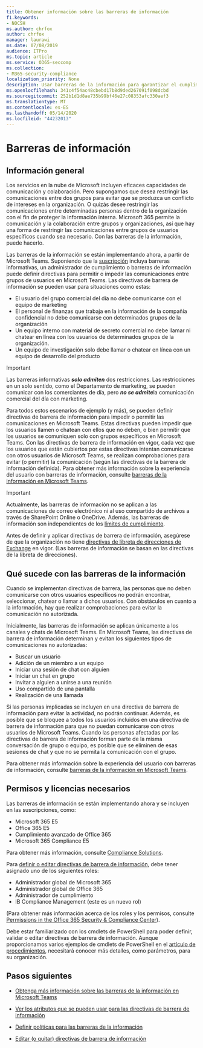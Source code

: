 ```yaml
---
title: Obtener información sobre las barreras de información
f1.keywords:
- NOCSH
ms.author: chrfox
author: chrfox
manager: laurawi
ms.date: 07/08/2019
audience: ITPro
ms.topic: article
ms.service: O365-seccomp
ms.collection:
- M365-security-compliance
localization_priority: None
description: Usar barreras de la información para garantizar el cumplimiento de la comunicación mediante Microsoft Teams en su organización.
ms.openlocfilehash: 341c4f54ac48cbebd17b8d9ded267091f098dcbd
ms.sourcegitcommit: 252b1d1d8ae735b99bf46e27c08353afc330aef3
ms.translationtype: MT
ms.contentlocale: es-ES
ms.lasthandoff: 05/14/2020
ms.locfileid: "44232013"
---
```

# <a name="information-barriers"></a>Barreras de información

## <a name="overview"></a>Información general

Los servicios en la nube de Microsoft incluyen eficaces capacidades de comunicación y colaboración. Pero supongamos que desea restringir las comunicaciones entre dos grupos para evitar que se produzca un conflicto de intereses en la organización. O quizás desee restringir las comunicaciones entre determinadas personas dentro de la organización con el fin de proteger la información interna. Microsoft 365 permite la comunicación y la colaboración entre grupos y organizaciones, así que hay una forma de restringir las comunicaciones entre grupos de usuarios específicos cuando sea necesario. Con las barreras de la información, puede hacerlo. 

Las barreras de la información se están implementando ahora, a partir de Microsoft Teams. Suponiendo que la [suscripción](#required-licenses-and-permissions) incluya barreras informativas, un administrador de cumplimiento o barreras de información puede definir directivas para permitir o impedir las comunicaciones entre grupos de usuarios en Microsoft Teams. Las directivas de barrera de información se pueden usar para situaciones como estas:

- El usuario del grupo comercial del día no debe comunicarse con el equipo de marketing
- El personal de finanzas que trabaja en la información de la compañía confidencial no debe comunicarse con determinados grupos de la organización
- Un equipo interno con material de secreto comercial no debe llamar ni chatear en línea con los usuarios de determinados grupos de la organización.
- Un equipo de investigación solo debe llamar o chatear en línea con un equipo de desarrollo del producto

> [!IMPORTANT]
> Las barreras informativas ***solo admiten*** dos restricciones. Las restricciones en un solo sentido, como el Departamento de marketing, se pueden comunicar con los comerciantes de día, pero ***no se admite***la comunicación comercial del día con marketing.

Para todos estos escenarios de ejemplo (y más), se pueden definir directivas de barrera de información para impedir o permitir las comunicaciones en Microsoft Teams. Estas directivas pueden impedir que los usuarios llamen o chatean con ellos que no deben, o bien permitir que los usuarios se comuniquen solo con grupos específicos en Microsoft Teams. Con las directivas de barrera de información en vigor, cada vez que los usuarios que están cubiertos por estas directivas intentan comunicarse con otros usuarios de Microsoft Teams, se realizan comprobaciones para evitar (o permitir) la comunicación (según las directivas de la barrera de información definida). Para obtener más información sobre la experiencia del usuario con barreras de información, consulte [barreras de la información en Microsoft Teams](https://docs.microsoft.com/MicrosoftTeams/information-barriers-in-teams).

> [!IMPORTANT]
> Actualmente, las barreras de información no se aplican a las comunicaciones de correo electrónico ni al uso compartido de archivos a través de SharePoint Online o OneDrive. Además, las barreras de información son independientes de los [límites de cumplimiento](set-up-compliance-boundaries.md).<p>Antes de definir y aplicar directivas de barrera de información, asegúrese de que la organización no tiene [directivas de libreta de direcciones de Exchange](https://docs.microsoft.com/exchange/address-books/address-book-policies/address-book-policies) en vigor. (Las barreras de información se basan en las directivas de la libreta de direcciones). 

## <a name="what-happens-with-information-barriers"></a>Qué sucede con las barreras de la información

Cuando se implementan directivas de barrera, las personas que no deben comunicarse con otros usuarios específicos no podrán encontrar, seleccionar, chatear o llamar a dichos usuarios. Con obstáculos en cuanto a la información, hay que realizar comprobaciones para evitar la comunicación no autorizada.

Inicialmente, las barreras de información se aplican únicamente a los canales y chats de Microsoft Teams. En Microsoft Teams, las directivas de barrera de información determinan y evitan los siguientes tipos de comunicaciones no autorizadas:
- Buscar un usuario
- Adición de un miembro a un equipo
- Iniciar una sesión de chat con alguien
- Iniciar un chat en grupo
- Invitar a alguien a unirse a una reunión
- Uso compartido de una pantalla
- Realización de una llamada 

Si las personas implicadas se incluyen en una directiva de barrera de información para evitar la actividad, no podrán continuar. Además, es posible que se bloquee a todos los usuarios incluidos en una directiva de barrera de información para que no puedan comunicarse con otros usuarios de Microsoft Teams. Cuando las personas afectadas por las directivas de barrera de información forman parte de la misma conversación de grupo o equipo, es posible que se eliminen de esas sesiones de chat y que no se permita la comunicación con el grupo.

Para obtener más información sobre la experiencia del usuario con barreras de información, consulte [barreras de la información en Microsoft Teams](https://docs.microsoft.com/MicrosoftTeams/information-barriers-in-teams).

## <a name="required-licenses-and-permissions"></a>Permisos y licencias necesarios

Las barreras de información se están implementando ahora y se incluyen en las suscripciones, como:

- Microsoft 365 E5
- Office 365 E5
- Cumplimiento avanzado de Office 365
- Microsoft 365 Compliance E5

Para obtener más información, consulte [Compliance Solutions](https://products.office.com/business/security-and-compliance/compliance-solutions).

Para [definir o editar directivas de barrera de información](information-barriers-policies.md), debe tener asignado uno de los siguientes roles:

- Administrador global de Microsoft 365
- Administrador global de Office 365
- Administrador de cumplimiento
- IB Compliance Management (este es un nuevo rol)

(Para obtener más información acerca de los roles y los permisos, consulte [Permissions in the Office 365 Security & Compliance Center](../security/office-365-security/protect-against-threats.md)).

Debe estar familiarizado con los cmdlets de PowerShell para poder definir, validar o editar directivas de barrera de información. Aunque proporcionamos varios ejemplos de cmdlets de PowerShell en el [artículo de procedimientos](information-barriers-policies.md), necesitará conocer más detalles, como parámetros, para su organización.

## <a name="next-steps"></a>Pasos siguientes

- [Obtenga más información sobre las barreras de la información en Microsoft Teams](https://docs.microsoft.com/MicrosoftTeams/information-barriers-in-teams)

- [Ver los atributos que se pueden usar para las directivas de barrera de información](information-barriers-attributes.md)

- [Definir políticas para las barreras de la información](information-barriers-policies.md)

- [Editar (o quitar) directivas de barrera de información](information-barriers-edit-segments-policies.md) 
